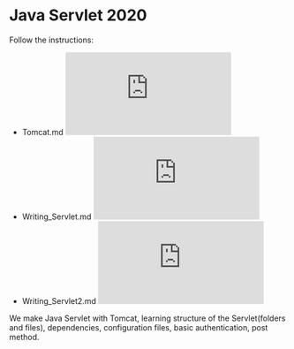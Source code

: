 # Java Servlet 2020

Follow the instructions:

- Tomcat.md ![alt text](https://github.com/Leone717/Java_Server/blob/master/Tomcat.md)
- Writing_Servlet.md ![alt text](https://github.com/Leone717/Java_Server/blob/master/Writing_Servlet.md)
- Writing_Servlet2.md ![alt text](https://github.com/Leone717/Java_Server/blob/master/Writing_Servlet2.md)

We make Java Servlet with Tomcat, learning structure of the Servlet(folders and files), dependencies, configuration files, basic authentication, post method.  
